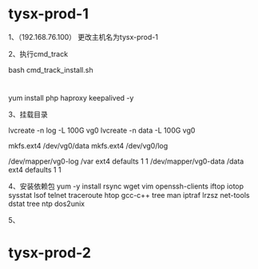 # tysx-prod-1

1、（192.168.76.100） 更改主机名为tysx-prod-1

2、执行cmd_track

bash cmd_track_install.sh


#
yum install php haproxy keepalived -y

3、挂载目录

lvcreate -n log -L 100G vg0
lvcreate -n data -L 100G vg0

mkfs.ext4 /dev/vg0/data
mkfs.ext4 /dev/vg0/log

/dev/mapper/vg0-log /var                       ext4    defaults        1 1
/dev/mapper/vg0-data /data                       ext4    defaults        1 1

4、安装依赖包
yum -y install rsync wget vim openssh-clients iftop iotop sysstat  lsof telnet traceroute htop  gcc-c++ tree man iptraf lrzsz net-tools  dstat tree ntp dos2unix

5、


# tysx-prod-2



